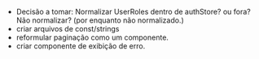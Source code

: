 - Decisão a tomar: Normalizar UserRoles dentro de authStore? ou fora? Não normalizar? (por enquanto não normalizado.)
- criar arquivos de const/strings
- reformular paginação como um componente.
- criar componente de exibição de erro.
